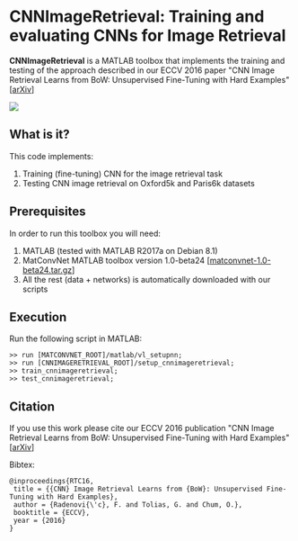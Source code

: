 # CNNImageRetrieval: Training and evaluating CNNs for Image Retrieval

**CNNImageRetrieval** is a MATLAB toolbox that implements the training and testing of the approach described in our ECCV 2016 paper "CNN Image Retrieval Learns from BoW: Unsupervised Fine-Tuning with Hard Examples" [[arXiv](http://arxiv.org/abs/1604.02426)]

<img src="http://cmp.felk.cvut.cz/cnnimageretrieval/cnnimageretrieval_teaser.png" width=\textwidth/>

## What is it?

This code implements:

1. Training (fine-tuning) CNN for the image retrieval task
2. Testing CNN image retrieval on Oxford5k and Paris6k datasets

## Prerequisites

In order to run this toolbox you will need:

1. MATLAB (tested with MATLAB R2017a on Debian 8.1)
2. MatConvNet MATLAB toolbox version 1.0-beta24 [[matconvnet-1.0-beta24.tar.gz](http://www.vlfeat.org/matconvnet/download/matconvnet-1.0-beta24.tar.gz)]
3. All the rest (data + networks) is automatically downloaded with our scripts

## Execution

Run the following script in MATLAB:

```
>> run [MATCONVNET_ROOT]/matlab/vl_setupnn;
>> run [CNNIMAGERETRIEVAL_ROOT]/setup_cnnimageretrieval;
>> train_cnnimageretrieval;
>> test_cnnimageretrieval;
```

## Citation

If you use this work please cite our ECCV 2016 publication "CNN Image Retrieval Learns from BoW: Unsupervised Fine-Tuning with Hard Examples" [[arXiv](http://arxiv.org/abs/1604.02426)]

Bibtex:
```
@inproceedings{RTC16,
 title = {{CNN} Image Retrieval Learns from {BoW}: Unsupervised Fine-Tuning with Hard Examples},
 author = {Radenovi{\'c}, F. and Tolias, G. and Chum, O.},
 booktitle = {ECCV},
 year = {2016}
}
